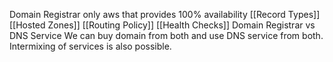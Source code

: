 Domain Registrar
only aws that provides 100% availability
[[Record Types]]
[[Hosted Zones]]
[[Routing Policy]]
[[Health Checks]]
Domain Registrar vs DNS Service
We can buy domain from both and use DNS service from both. Intermixing of services is also possible.




